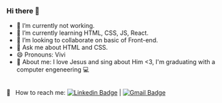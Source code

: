 ### Hi there 👋


- 🔭 I’m currently not working.
- 🌱 I’m currently learning HTML, CSS, JS, React.
- 👯 I’m looking to collaborate on basic of Front-end.
- 💬 Ask me about HTML and CSS.
- 😄 Pronouns: Vivi
- 💬 About me: I love Jesus and sing about Him <3, I'm graduating with a computer engeneering 💻


 <br/> :email: &nbsp; How to reach me: [![Linkedin Badge](https://img.shields.io/badge/-VivianeGomes-blue?style=flat-square&logo=Linkedin&logoColor=white&link=https://www.linkedin.com/in/viviane-g-0768a5121/)](https://www.linkedin.com/in/viviane-g-0768a5121/) 
| 
[![Gmail Badge](https://img.shields.io/badge/-viviane.sp13@gmail.com-c14438?style=flat-square&logo=Gmail&logoColor=white&link=mailto:viviane.sp13@gmail.com)](mailto:viviane.sp13@gmail.com)
